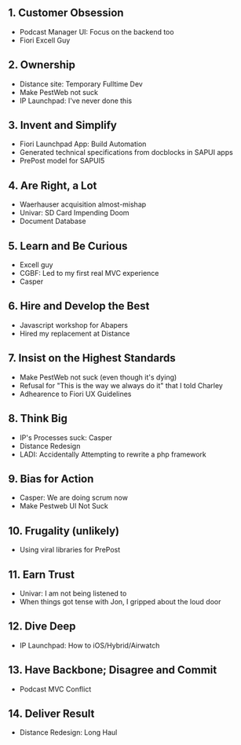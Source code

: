 ## 1. Customer Obsession

* Podcast Manager UI: Focus on the backend too
* Fiori Excell Guy

## 2. Ownership

* Distance site: Temporary Fulltime Dev
* Make PestWeb not suck
* IP Launchpad: I've never done this

## 3. Invent and Simplify

* Fiori Launchpad App: Build Automation
* Generated technical specifications from docblocks in SAPUI apps
* PrePost model for SAPUI5

## 4. Are Right, a Lot

* Waerhauser acquisition almost-mishap
* Univar: SD Card Impending Doom
* Document Database

## 5. Learn and Be Curious

* Excell guy
* CGBF: Led to my first real MVC experience
* Casper

## 6. Hire and Develop the Best

* Javascript workshop for Abapers
* Hired my replacement at Distance

## 7. Insist on the Highest Standards

* Make PestWeb not suck (even though it's dying)
* Refusal for "This is the way we always do it" that I told Charley
* Adhearence to Fiori UX Guidelines

## 8. Think Big

* IP's Processes suck: Casper
* Distance Redesign
* LADI: Accidentally Attempting to rewrite a php framework

## 9. Bias for Action

* Casper: We are doing scrum now
* Make Pestweb UI Not Suck

## 10. Frugality (unlikely)

* Using viral libraries for PrePost

## 11. Earn Trust

* Univar: I am not being listened to
* When things got tense with Jon, I gripped about the loud door

## 12. Dive Deep

* IP Launchpad:  How to iOS/Hybrid/Airwatch

## 13. Have Backbone; Disagree and Commit

* Podcast MVC Conflict

## 14. Deliver Result

* Distance Redesign: Long Haul